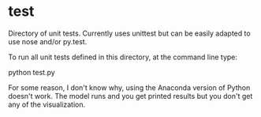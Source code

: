 # test

Directory of unit tests.  Currently uses unittest but can be easily
adapted to use nose and/or py.test.

To run all unit tests defined in this directory, at the command line
type:

   python test.py

For some reason, I don't know why, using the Anaconda version of Python
doesn't work.  The model runs and you get printed results but you don't
get any of the visualization.

